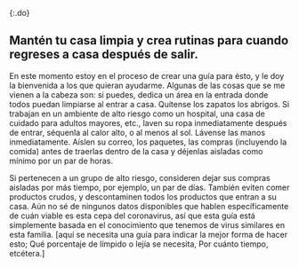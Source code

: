 {:.do}
## Mantén tu casa limpia y crea rutinas para cuando regreses a casa después de salir.

En este momento estoy en el proceso de crear una guía para ésto, y le doy la bienvenida a los que quieran ayudarme. Algunas de las cosas que se me vienen a la cabeza son: si puedes, dedica un área en la entrada donde todos puedan limpiarse al entrar a casa. Quítense los zapatos los abrigos. Si trabajan en un ambiente de alto riesgo como un hospital, una casa de cuidado para adultos mayores, etc., laven su ropa inmediatamente después de entrar, séquenla al calor alto, o al menos al sol. Lávense las manos inmediatamente. Aíslen su correo, los paquetes, las compras (incluyendo la comida) antes de traerlas dentro de la casa y déjenlas aisladas como mínimo por un par de horas.

Si pertenecen a un grupo de alto riesgo, consideren dejar sus compras aisladas por más tiempo, por ejemplo, un par de días. También eviten comer productos crudos, y descontaminen todos los productos que entran a su casa. Aún no sé de ningunos datos disponibles que hablen específicamente de cuán viable es esta cepa del coronavirus, así que esta guía está simplemente basada en el conocimiento que tenemos de virus similares en esta familia. \[aquí se necesita una guía para indicar la mejor forma de hacer esto; Qué porcentaje de límpido o lejía se necesita, Por cuánto tiempo, etcétera.\]
